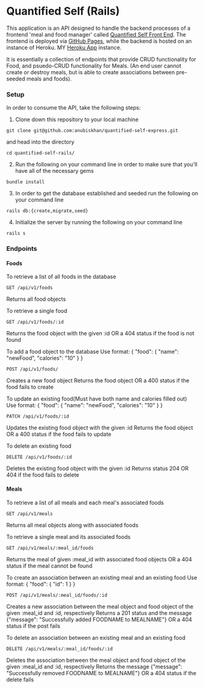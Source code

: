 # Quantified Self (Rails)
  This application is an API designed to handle the backend processes of a frontend 'meal and food manager' called [Quantified Self Front End](https://anubiskhan.github.io/quantified-self-fe-express/). The frontend is deployed via [GitHub Pages](https://anubiskhan.github.io/quantified-self-fe-express/), while the backend is hosted on an instance of Heroku. MY [Heroku App](https://radiant-scrubland-30997.herokuapp.com/) instance.

  It is essentially a collection of endpoints that provide CRUD functionality for Food, and psuedo-CRUD functionality for Meals. (An end user cannot create or destroy meals, but is able to create associations between pre-seeded meals and foods).

### Setup
In order to consume the API, take the following steps:
  1. Clone down this repository to your local machine
  ```
  git clone git@github.com:anubiskhan/quantified-self-express.git
  ```
  and head into the directory
  ```
  cd quantified-self-rails/
  ```
  2. Run the following on your command line in order to make sure that you'll have all of the necessary gems
  ```
  bundle install
  ```

  3. In order to get the database established and seeded run the following on your command line
  ```
  rails db:{create,migrate,seed}
  ```
  4. Initialize the server by running the following on your command line
  ```
  rails s
  ```

### Endpoints

#### Foods
To retrieve a list of all foods in the database
```
GET /api/v1/foods
```
Returns all food objects

To retrieve a single food
```
GET /api/v1/foods/:id
```
Returns the food object with the given :id OR a 404 status if the food is not found

To add a food object to the database
Use format:
{
    "food": {
        "name": "newFood",
        "calories": "10"
    }
}
```
POST /api/v1/foods/
```
Creates a new food object
Returns the food object OR a 400 status if the food fails to create

To update an existing food(Must have both name and calories filled out)
Use format:
{
    "food": {
        "name": "newFood",
        "calories": "10"
    }
}
```
PATCH /api/v1/foods/:id
```
Updates the existing food object with the given :id
Returns the food object OR a 400 status if the food fails to update

To delete an existing food
```
DELETE /api/v1/foods/:id
```
Deletes the existing food object with the given :id
Returns status 204 OR 404 if the food fails to delete

#### Meals
To retrieve a list of all meals and each meal's associated foods
```
GET /api/v1/meals
```
Returns all meal objects along with associated foods

To retrieve a single meal and its associated foods
```
GET /api/v1/meals/:meal_id/foods
```
Returns the meal of given :meal_id with associated food objects OR a 404 status if the meal cannot be found

To create an association between an existing meal and an existing food
Use format:
{
    "food": {
    	"id": 1
    }
}
```
POST /api/v1/meals/:meal_id/foods/:id
```
Creates a new association between the meal object and food object of the given :meal_id and :id, respectively
Returns a 201 status and the message {"message": "Successfully added FOODNAME to MEALNAME"} OR a 404 status if the post fails

To delete an association between an existing meal and an existing food
```
DELETE /api/v1/meals/:meal_id/foods/:id
```
Deletes the association between the meal object and food object of the given :meal_id and :id, respectively
Returns the message {"message": "Successfully removed FOODNAME to MEALNAME"} OR a 404 status if the delete fails
